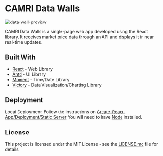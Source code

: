 # CAMRI Data Walls

![data-wall-preview](preview.gif)

CAMRI Data Walls is a single-page web app developed using the React library. It receives market price data through an API and displays it in near real-time updates.

## **Built With**

- [React](https://reactjs.org/) - Web Library
- [Antd](https://ant.design/) - UI Library
- [Moment](https://momentjs.com/) - Time/Date Library
- [Victory](https://formidable.com/open-source/victory/) - Data Visualization/Charting Library

## Deployment

Local Deployment: Follow the instructions on [Create-React-App/Deployment/Static Server](https://facebook.github.io/create-react-app/docs/deployment#static-server)
You will need to have [Node](https://nodejs.org/) installed.

## License

This project is licensed under the MIT License - see the [LICENSE.md](LICENSE.md) file for details
